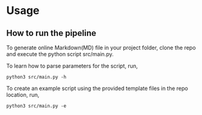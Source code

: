 # Usage

## How to run the pipeline

To generate online Markdown(MD) file in your project folder, clone the repo and execute the python script src/main.py.

To learn how to parse parameters for the script, run, 

`python3 src/main.py -h`

To create an example script using the provided template files in the repo location, run,

`python3 src/main.py -e`



